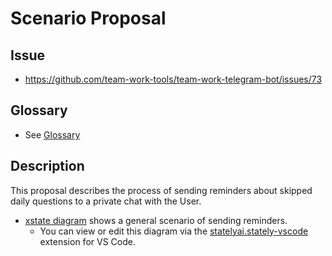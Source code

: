 # Scenario Proposal

## Issue

- <https://github.com/team-work-tools/team-work-telegram-bot/issues/73>

## Glossary

- See [Glossary](./glossary.md)

## Description

This proposal describes the process of sending reminders about skipped daily questions to a private chat with the User.

- [xstate diagram](../snippets/snippet-001.ts) shows a general scenario of sending reminders.
  - You can view or edit this diagram via the [statelyai.stately-vscode
](https://marketplace.visualstudio.com/items?itemName=statelyai.stately-vscode) extension for VS Code.
